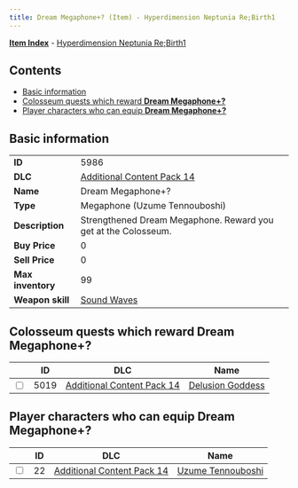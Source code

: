 ```yaml
---
title: Dream Megaphone+? (Item) - Hyperdimension Neptunia Re;Birth1
---
```


[**Item Index**](/neptunia/rb1/item/index.html) - [Hyperdimension Neptunia Re;Birth1](/neptunia/rb1)

## Contents

- [Basic information](#basic-information)
- [Colosseum quests which reward **Dream Megaphone+?**](#colosseum-quests-which-reward-dream-megaphone)
- [Player characters who can equip **Dream Megaphone+?**](#player-characters-who-can-equip-dream-megaphone)
## Basic information

|   |   |
| -- | -- |
| **ID** | 5986 |
| **DLC** | [Additional Content Pack 14](/neptunia/rb1/dlc/23-pack14.html) |
| **Name** | Dream Megaphone+? |
| **Type** | Megaphone (Uzume Tennouboshi) |
| **Description** | Strengthened Dream Megaphone. Reward you get at the Colosseum. |
| **Buy Price** | 0 |
| **Sell Price** | 0 |
| **Max inventory** | 99 |
| **Weapon skill** | [Sound Waves](/neptunia/rb1/skill/23-3701-sound-waves.html) |


## Colosseum quests which reward **Dream Megaphone+?**

|    | ID | DLC | Name |
| -- | -- | --- | ---- |
| <input type="checkbox" id="rb1-colosseum-23-5019" class="trackbox" /> | 5019 | [Additional Content Pack 14](/neptunia/rb1/dlc/23-pack14.html) | [Delusion Goddess](/neptunia/rb1/colosseum/23-5019-delusion-goddess.html) |


## Player characters who can equip **Dream Megaphone+?**

|    | ID | DLC | Name |
| -- | -- | --- | ---- |
| <input type="checkbox" id="rb1-player-23-22" class="trackbox" /> | 22 | [Additional Content Pack 14](/neptunia/rb1/dlc/23-pack14.html) | [Uzume Tennouboshi](/neptunia/rb1/player/23-22-uzume-tennouboshi.html) |
